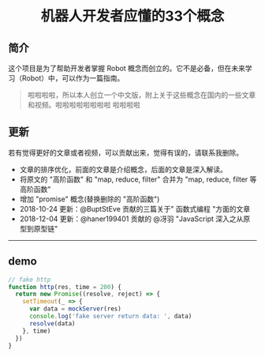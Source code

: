 <h1 align="center">
  机器人开发者应懂的33个概念
</h1>

## 简介

这个项目是为了帮助开发者掌握 Robot 概念而创立的。它不是必备，但在未来学习（Robot）中，可以作为一篇指南。


> 啦啦啦啦，所以本人创立一个中文版，附上关于这些概念在国内的一些文章和视频。啦啦啦啦啦啦啦啦
> 啦啦啦啦

## 更新

若有觉得更好的文章或者视频，可以贡献出来，觉得有误的，请联系我删除。

- 文章的排序优化，前面的文章是介绍概念，后面的文章是深入解读。
- 将原文的 "高阶函数" 和 "map, reduce, filter" 合并为 "map, reduce, filter 等高阶函数"
- 增加 "promise" 概念(替换删除的 "高阶函数")
- 2018-10-24 更新：@BuptStEve 贡献的三篇关于" 函数式编程 "方面的文章
- 2018-12-04 更新：@haner199401 贡献的 @冴羽 "JavaScript 深入之从原型到原型链"

---

## demo

```js
// fake http
function http(res, time = 200) {
  return new Promise((resolve, reject) => {
    setTimeout(_ => {
      var data = mockServer(res)
      console.log('fake server return data: ', data)
      resolve(data)
    }, time)
  })
}
```
